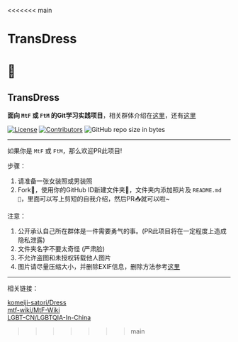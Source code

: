 <<<<<<< main
# TransDress
🍥
=======
## TransDress

**面向 `MtF` 或 `FtM` 的Git学习实践项目**，相关群体介绍在[这里](https://mtf.wiki/zh-cn/docs/)，还有[这里](https://mtf.party/)

[![License](https://i.creativecommons.org/l/by-nc-sa/4.0/88x31.png)](http://creativecommons.org/licenses/by-nc-sa/4.0/)
[![Contributors](https://img.shields.io/github/contributors/SinKy-Yan/TransDress.svg)](https://github.com/SinKy-Yan/TransDress/graphs/contributors)
![GitHub repo size in bytes](https://img.shields.io/github/repo-size/SinKy-Yan/TransDress.svg)

***

如果你是 `MtF` 或 `FtM`，那么欢迎PR此项目!

步骤：

1. 请准备一张女装照或男装照
2. Fork🍴，使用你的GitHub ID新建文件夹📁，文件夹内添加照片及 `README.md📝`，里面可以写上剪短的自我介绍，然后PR📥就可以啦~

注意：

1. 公开承认自己所在群体是一件需要勇气的事。(PR此项目将在一定程度上造成隐私泄露)
2. 文件夹名字不要太奇怪 (严肃脸)
3. 不允许盗图和未授权转载他人图片
4. 图片请尽量压缩大小，并删除EXIF信息，删除方法参考[这里](https://forums.adobe.com/thread/890607)

***

相关链接：

[komeiji-satori/Dress](https://github.com/komeiji-satori/Dress)  
[mtf-wiki/MtF-Wiki](https://github.com/mtf-wiki/MtF-Wiki)  
[LGBT-CN/LGBTQIA-In-China](https://github.com/LGBT-CN/LGBTQIA-In-China)
>>>>>>> main
